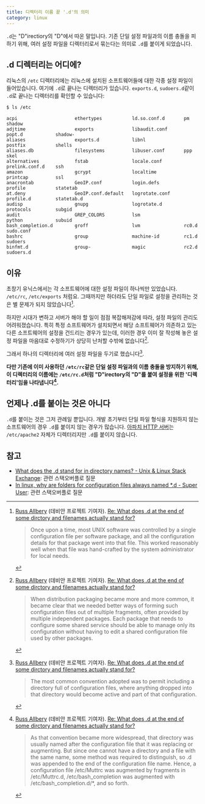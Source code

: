 ```yaml
---
title: 디렉터리 이름 끝 '.d'의 의미
category: linux
---
```


`.d`는 "D"irectiory의 "D"에서 따온 말입니다. 기존 단일 설정 파일과의 이름 충돌을 피하기 위해, 여러 설정 파일을 디렉터리로서 묶는다는 의미로 `.d`를 붙이게 되었습니다.

## .d 디렉터리는 어디에?

리눅스의 `/etc` 디렉터리에는 리눅스에 설치된 소프트웨어들에 대한 각종 설정 파일이 들어있습니다. 여기에 `.d`로 끝나는 디렉터리가 있습니다. `exports.d`, `sudoers.d`같이 `.d`로 끝나는 디렉터리를 확인할 수 있습니다:

```sh
$ ls /etc
```

```
acpi                     ethertypes           ld.so.conf.d       pm                shadow
adjtime                  exports              libaudit.conf      popt.d            shadow-
aliases                  exports.d            libnl              postfix           shells
aliases.db               filesystems          libuser.conf       ppp               skel
alternatives             fstab                locale.conf        prelink.conf.d    ssh
amazon                   gcrypt               localtime          printcap          ssl
anacrontab               GeoIP.conf           login.defs         profile           statetab
at.deny                  GeoIP.conf.default   logrotate.conf     profile.d         statetab.d
audisp                   gnupg                logrotate.d        protocols         subgid
audit                    GREP_COLORS          lsm                python            subuid
bash_completion.d        groff                lvm                rc0.d             sudo.conf
bashrc                   group                machine-id         rc1.d             sudoers
binfmt.d                 group-               magic              rc2.d             sudoers.d
```

## 이유

초창기 유닉스에서는 각 소프트웨어에 대한 설정 파일이 하나씩만 있었습니다. `/etc/rc`, `/etc/exports` 처럼요. 그때까지만 하더라도 단일 파일로 설정을 관리하는 것은 별 문제가 되지 않았습니다[^debian-1].

[^debian-1]: [Russ Allbery](https://wiki.debian.org/RussAllbery) (데비안 프로젝트 기여자). [Re: What does .d at the end of some dirctory and filenames actually stand for?](https://lists.debian.org/debian-devel/2010/04/msg00352.html) 
    > Once upon a time, most UNIX software was controlled by a single configuration file per software package, and all the configuration details for that package went into that file. This worked reasonably well when that file was hand-crafted by the system administrator for local needs.

하지만 시대가 변하고 서버가 해야 할 일이 점점 복잡해져감에 따라, 설정 파일의 관리도 어려워졌습니다. 특히 특정 소프트웨어가 설치되면서 해당 소프트웨어가 의존하고 있는 다른 소프트웨어의 설정을 건드리는 경우가 있는데, 이러한 경우 이미 잘 작성해 놓은 설정 파일을 마음대로 수정하기가 상당히 난처할 수밖에 없습니다[^debian-2].

[^debian-2]: [Russ Allbery](https://wiki.debian.org/RussAllbery) (데비안 프로젝트 기여자). [Re: What does .d at the end of some dirctory and filenames actually stand for?](https://lists.debian.org/debian-devel/2010/04/msg00352.html) 
    > When distribution packaging became more and more common, it became clear that we needed better ways of forming such configuration files out of multiple fragments, often provided by multiple independent packages.  Each package that needs to configure some shared service should be able to manage only its configuration without having to edit a shared configuration file used by other packages.

그래서 하나의 디렉터리에 여러 설정 파일을 두기로 했습니다[^debian-3].

[^debian-3]: [Russ Allbery](https://wiki.debian.org/RussAllbery) (데비안 프로젝트 기여자). [Re: What does .d at the end of some dirctory and filenames actually stand for?](https://lists.debian.org/debian-devel/2010/04/msg00352.html) 
    > The most common convention adopted was to permit including a directory full of configuration files, where anything dropped into that directory would become active and part of that configuration.

**다만 기존에 이미 사용하던 `/etc/rc`같은 단일 설정 파일과의 이름 충돌을 방지하기 위해, 이 디렉터리의 이름에는 `/etc/rc.d`처럼 "D"irectory의 "D"를 붙여 설정을 위한 '디렉터리'임을 나타냅니다[^debian-4].**

[^debian-4]: [Russ Allbery](https://wiki.debian.org/RussAllbery) (데비안 프로젝트 기여자). [Re: What does .d at the end of some dirctory and filenames actually stand for?](https://lists.debian.org/debian-devel/2010/04/msg00352.html) 
    > As that convention became more widespread, that directory was usually named after the configuration file that it was replacing or augmenting.  But since one cannot have a directory and a file with the same name, some method was required to distinguish, so .d was appended to the end of the configuration file name.  Hence, a configuration file /etc/Muttrc was augmented by fragments in /etc/Muttrc.d, /etc/bash_completion was augmented with /etc/bash_completion.d/*, and so forth.

## 언제나 .d를 붙이는 것은 아니다

`.d`를 붙이는 것은 그저 관례일 뿐입니다. 개발 초기부터 단일 파일 형식을 지원하지 않는 소프트웨어의 경우 `.d`를 붙이지 않는 경우가 많습니다. [아파치 HTTP 서버](https://httpd.apache.org/)는 `/etc/apache2` 자체가 디렉터리지만 `.d`를 붙이지 않습니다.

## 참고

- [What does the .d stand for in directory names? - Unix & Linux Stack Exchange](https://unix.stackexchange.com/questions/4029/what-does-the-d-stand-for-in-directory-names): 관련 스택오버플로 질문
- [In linux, why are folders for configuration files always named \*.d - Super User](https://superuser.com/questions/230247/in-linux-why-are-folders-for-configuration-files-always-named-d): 관련 스택오버플로 질문
